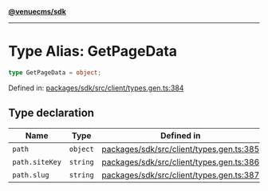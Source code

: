 [**@venuecms/sdk**](../Index.md)

***

# Type Alias: GetPageData

```ts
type GetPageData = object;
```

Defined in: [packages/sdk/src/client/types.gen.ts:384](https://github.com/venuecms/sdk/blob/bc8b8c4174423a3d8d92fe0cce4d46883acf7584/packages/sdk/src/client/types.gen.ts#L384)

## Type declaration

| Name | Type | Defined in |
| ------ | ------ | ------ |
| <a id="path"></a> `path` | `object` | [packages/sdk/src/client/types.gen.ts:385](https://github.com/venuecms/sdk/blob/bc8b8c4174423a3d8d92fe0cce4d46883acf7584/packages/sdk/src/client/types.gen.ts#L385) |
| `path.siteKey` | `string` | [packages/sdk/src/client/types.gen.ts:386](https://github.com/venuecms/sdk/blob/bc8b8c4174423a3d8d92fe0cce4d46883acf7584/packages/sdk/src/client/types.gen.ts#L386) |
| `path.slug` | `string` | [packages/sdk/src/client/types.gen.ts:387](https://github.com/venuecms/sdk/blob/bc8b8c4174423a3d8d92fe0cce4d46883acf7584/packages/sdk/src/client/types.gen.ts#L387) |
